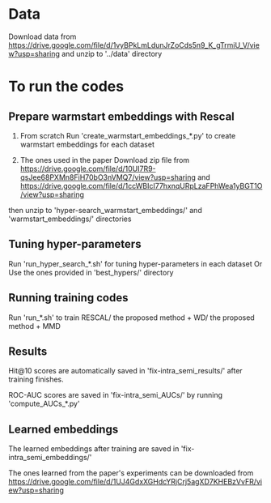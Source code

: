 

# Data
Download data from https://drive.google.com/file/d/1vyBPkLmLdunJrZoCds5n9_K_gTrmiU_V/view?usp=sharing
and unzip to '../data' directory

# To run the codes

## Prepare warmstart embeddings with Rescal

1. From scratch
Run 'create_warmstart_embeddings_*.py' to create warmstart embeddings for each dataset


2. The ones used in the paper
Download zip file from 
https://drive.google.com/file/d/10UI7R9-qsJee68PXMn8FiH70bO3nVMQ7/view?usp=sharing 
and 
https://drive.google.com/file/d/1ccWBIcI77hxnqURpLzaFPhWea1yBGT1O/view?usp=sharing

then unzip to 'hyper-search_warmstart_embeddings/' and 'warmstart_embeddings/' directories


## Tuning hyper-parameters

Run 'run_hyper_search_*.sh' for tuning hyper-parameters in each dataset
Or
Use the ones provided in 'best_hypers/' directory


## Running training codes

Run 'run_*.sh' to train RESCAL/ the proposed method + WD/ the proposed method + MMD

## Results

Hit@10 scores are automatically saved in 'fix-intra_semi_results/' after training finishes.

ROC-AUC scores are saved in 'fix-intra_semi_AUCs/' by running 'compute_AUCs_*.py'


## Learned embeddings

The learned embeddings after training are saved in 'fix-intra_semi_embeddings/'

The ones learned from the paper's experiments can be downloaded from https://drive.google.com/file/d/1UJ4GdxXGHdcYRjCrj5agXD7KHEBzVvFR/view?usp=sharing